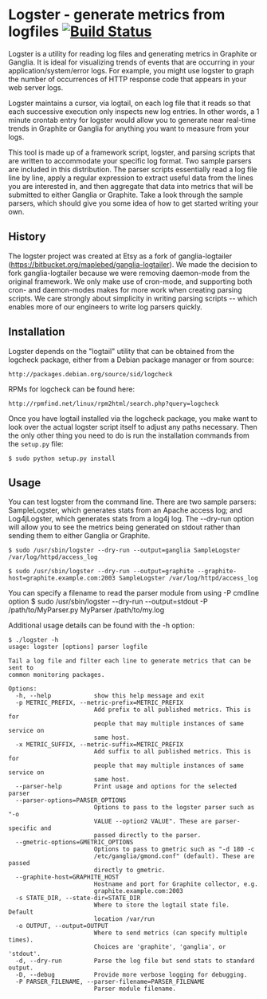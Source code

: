 # Logster - generate metrics from logfiles [![Build Status](https://secure.travis-ci.org/etsy/logster.png)](http://travis-ci.org/etsy/logster)

Logster is a utility for reading log files and generating metrics in Graphite
or Ganglia. It is ideal for visualizing trends of events that are occurring in
your application/system/error logs. For example, you might use logster to graph
the number of occurrences of HTTP response code that appears in your web server
logs.

Logster maintains a cursor, via logtail, on each log file that it reads so that
each successive execution only inspects new log entries. In other words, a 1
minute crontab entry for logster would allow you to generate near real-time
trends in Graphite or Ganglia for anything you want to measure from your logs.

This tool is made up of a framework script, logster, and parsing scripts that
are written to accommodate your specific log format. Two sample parsers are
included in this distribution. The parser scripts essentially read a log file
line by line, apply a regular expression to extract useful data from the lines
you are interested in, and then aggregate that data into metrics that will be
submitted to either Ganglia or Graphite. Take a look through the sample
parsers, which should give you some idea of how to get started writing your
own.


## History

The logster project was created at Etsy as a fork of ganglia-logtailer
(https://bitbucket.org/maplebed/ganglia-logtailer). We made the decision to
fork ganglia-logtailer because we were removing daemon-mode from the original
framework. We only make use of cron-mode, and supporting both cron- and
daemon-modes makes for more work when creating parsing scripts. We care
strongly about simplicity in writing parsing scripts -- which enables more of
our engineers to write log parsers quickly.


## Installation

Logster depends on the "logtail" utility that can be obtained from the logcheck
package, either from a Debian package manager or from source:

    http://packages.debian.org/source/sid/logcheck

RPMs for logcheck can be found here:

    http://rpmfind.net/linux/rpm2html/search.php?query=logcheck

Once you have logtail installed via the logcheck package, you make want to look
over the actual logster script itself to adjust any paths necessary. Then the
only other thing you need to do is run the installation commands from the
`setup.py` file:

    $ sudo python setup.py install


## Usage

You can test logster from the command line. There are two sample parsers:
SampleLogster, which generates stats from an Apache access log; and
Log4jLogster, which generates stats from a log4j log. The --dry-run option will
allow you to see the metrics being generated on stdout rather than sending them
to either Ganglia or Graphite.

    $ sudo /usr/sbin/logster --dry-run --output=ganglia SampleLogster /var/log/httpd/access_log

    $ sudo /usr/sbin/logster --dry-run --output=graphite --graphite-host=graphite.example.com:2003 SampleLogster /var/log/httpd/access_log

You can specify a filename to read the parser module from using -P cmdline option
    $ sudo /usr/sbin/logster --dry-run --output=stdout -P /path/to/MyParser.py MyParser /path/to/my.log

Additional usage details can be found with the -h option:

    $ ./logster -h
    usage: logster [options] parser logfile

    Tail a log file and filter each line to generate metrics that can be sent to
    common monitoring packages.

    Options:
      -h, --help            show this help message and exit
      -p METRIC_PREFIX, --metric-prefix=METRIC_PREFIX
                            Add prefix to all published metrics. This is for
                            people that may multiple instances of same service on
                            same host.
      -x METRIC_SUFFIX, --metric-suffix=METRIC_PREFIX
                            Add suffix to all published metrics. This is for
                            people that may multiple instances of same service on
                            same host.
      --parser-help         Print usage and options for the selected parser
      --parser-options=PARSER_OPTIONS
                            Options to pass to the logster parser such as "-o
                            VALUE --option2 VALUE". These are parser-specific and
                            passed directly to the parser.
      --gmetric-options=GMETRIC_OPTIONS
                            Options to pass to gmetric such as "-d 180 -c
                            /etc/ganglia/gmond.conf" (default). These are passed
                            directly to gmetric.
      --graphite-host=GRAPHITE_HOST
                            Hostname and port for Graphite collector, e.g.
                            graphite.example.com:2003
      -s STATE_DIR, --state-dir=STATE_DIR
                            Where to store the logtail state file.  Default
                            location /var/run
      -o OUTPUT, --output=OUTPUT
                            Where to send metrics (can specify multiple times).
                            Choices are 'graphite', 'ganglia', or 'stdout'.
      -d, --dry-run         Parse the log file but send stats to standard output.
      -D, --debug           Provide more verbose logging for debugging.
      -P PARSER_FILENAME, --parser-filename=PARSER_FILENAME
                            Parser module filename.

